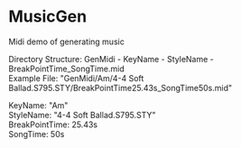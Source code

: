 # MusicGen  
Midi demo of generating music  

Directory Structure: GenMidi - KeyName - StyleName - BreakPointTime_SongTime.mid  
Example File: "GenMidi/Am/4-4 Soft Ballad.S795.STY/BreakPointTime25.43s_SongTime50s.mid"  

KeyName: "Am"  
StyleName: "4-4 Soft Ballad.S795.STY"  
BreakPointTime: 25.43s  
SongTime: 50s
